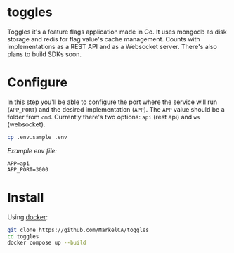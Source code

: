 # toggles
Toggles it's a feature flags application made in Go. It uses mongodb as disk storage and redis for flag value's cache management. Counts with implementations as a REST API and as a Websocket server. There's also plans to build SDKs soon.

# Configure
In this step you'll be able to configure the port where the service will run (`APP_PORT`) and the desired implementation (`APP`). The `APP` value should be a folder from `cmd`. Currently there's two options: `api` (rest api) and `ws` (websocket). 
```bash
cp .env.sample .env
```
_Example env file:_
```env
APP=api
APP_PORT=3000
```

# Install
Using [docker](https://docs.docker.com/desktop/):
```bash
git clone https://github.com/MarkelCA/toggles
cd toggles
docker compose up --build
```
